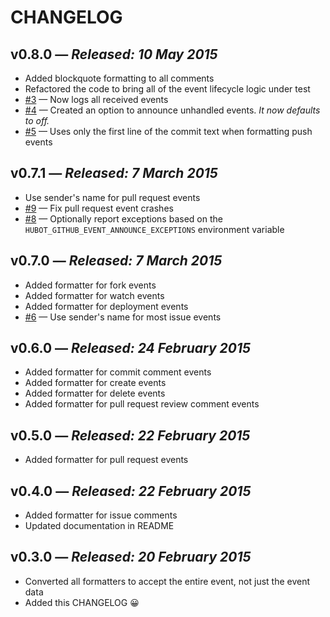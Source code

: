 # CHANGELOG

## **v0.8.0** &mdash; *Released: 10 May 2015*

* Added blockquote formatting to all comments
* Refactored the code to bring all of the event lifecycle logic under test
* [#3](https://github.com/lifted-studios/hubot-github-event-announcer/issues/3) &mdash; Now logs all received events
* [#4](https://github.com/lifted-studios/hubot-github-event-announcer/issues/4) &mdash; Created an option to announce unhandled events. *It now defaults to off.*
* [#5](https://github.com/lifted-studios/hubot-github-event-announcer/issues/5) &mdash; Uses only the first line of the commit text when formatting push events

## **v0.7.1** &mdash; *Released: 7 March 2015*

* Use sender's name for pull request events
* [#9](https://github.com/lifted-studios/hubot-github-event-announcer/issues/9) &mdash; Fix pull request event crashes
* [#8](https://github.com/lifted-studios/hubot-github-event-announcer/issues/8) &mdash; Optionally report exceptions based on the `HUBOT_GITHUB_EVENT_ANNOUNCE_EXCEPTIONS` environment variable

## **v0.7.0** &mdash; *Released: 7 March 2015*

* Added formatter for fork events
* Added formatter for watch events
* Added formatter for deployment events
* [#6](https://github.com/lifted-studios/hubot-github-event-announcer/issues/6) &mdash; Use sender's name for most issue events

## **v0.6.0** &mdash; *Released: 24 February 2015*

* Added formatter for commit comment events
* Added formatter for create events
* Added formatter for delete events
* Added formatter for pull request review comment events

## **v0.5.0** &mdash; *Released: 22 February 2015*

* Added formatter for pull request events

## **v0.4.0** &mdash; *Released: 22 February 2015*

* Added formatter for issue comments
* Updated documentation in README

## **v0.3.0** &mdash; *Released: 20 February 2015*

* Converted all formatters to accept the entire event, not just the event data
* Added this CHANGELOG :grinning:
